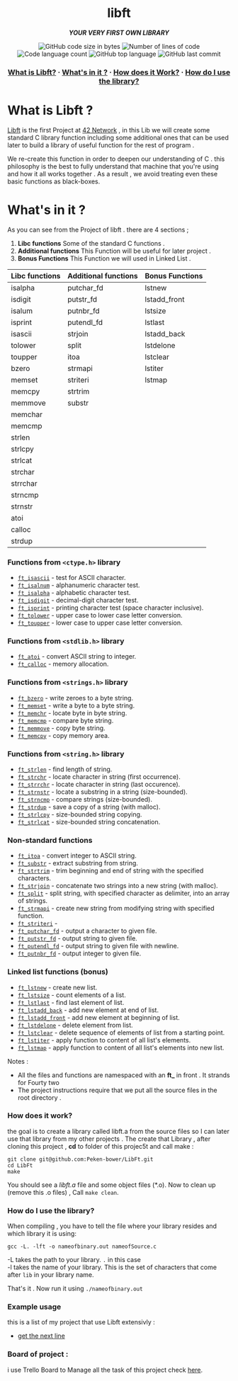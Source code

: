 <h1 align="center">
    libft
</h1>

<p align="center">
	<b><i>YOUR VERY FIRST OWN LIBRARY</i></b><br>
</p>

<p align="center">
	<img alt="GitHub code size in bytes" src="https://img.shields.io/github/languages/code-size/Peken-bower/libft?color=lightblue" />
	<img alt="Number of lines of code" src="https://img.shields.io/tokei/lines/github/Peken-bower/libft?color=critical" />
	<img alt="Code language count" src="https://img.shields.io/github/languages/count/Peken-bower/libft?color=yellow" />
	<img alt="GitHub top language" src="https://img.shields.io/github/languages/top/Peken-bower/libft?color=blue" />
	<img alt="GitHub last commit" src="https://img.shields.io/github/last-commit/Peken-bower/libft?color=green" />
</p>

<h3 align="center">
	<a href="What is Libft?">What is Libft?</a>
	<span> · </span>
	<a href="What's in it ?">What's in it ?</a>
	<span> · </span>
    <a href="How does it Work?">How does it Work?</a>
    <span> · </span>
    <a href="How do I use the library?">How do I use the library?</a>
</h3>

# What is Libft ?
[Libft](https://github.com/Peken-bower/LibFt/blob/main/Res/Project/fr.subject.pdf) is the first Project at [42 Network](https://www.42network.org/) , in this Lib we will create some standard C library function including some additional ones that can be used later to build a library of useful function for the rest of program . 

We re-create this function in order to deepen our understanding of C . this philosophy is the best to fully understand that machine that you're using and how it all works together . As a result , we avoid treating even these basic functions as black-boxes. 

# What's in it ? 
As you can see from the Project of libft . there are 4 sections ;
 1. **Libc functions** Some of the standard C functions .
 2. **Additional functions** This Function will be useful for later project .
 3. **Bonus Functions** This Function we will used in Linked List .
 
|Libc functions | Additional functions | Bonus Functions |
|----------- |----------- | -----------|
| isalpha		| putchar_fd| lstnew	    |
| isdigit       | putstr_fd	| lstadd_front	|
| isalum		| putnbr_fd	| lstsize	    | 
| isprint		| putendl_fd| lstlast	    |
| isascii		| strjoin	| lstadd_back   | 
| tolower		| split	    | lstdelone     |
| toupper		| itoa	    | lstclear      |
| bzero		    | strmapi	| lstiter       | 
| memset		| striteri	| lstmap        | 
| memcpy		| strtrim	|	|
| memmove		| substr	|	|
| memchar		| 	        |	|
| memcmp        |           |   |
| strlen		|        	|	|
| strlcpy		|         	|	|
| strlcat		|        	|	|
| strchar		|       	|	|
| strrchar		|       	|	|
| strncmp		|        	|	|
| strnstr	    |        	| 	|
| atoi	        |       	|	|
| calloc		|        	|	|
| strdup		|       	|	|

### Functions from `<ctype.h>` library

* [`ft_isascii`](src/is/ft_isascii.c)			- test for ASCII character.
* [`ft_isalnum`](src/is/ft_isalnum.c)			- alphanumeric character test.
* [`ft_isalpha`](src/is/ft_isalpha.c)			- alphabetic character test.
* [`ft_isdigit`](src/is/ft_isdigit.c)			- decimal-digit character test.
* [`ft_isprint`](src/is/ft_isprint.c)			- printing character test (space character inclusive).
* [`ft_tolower`](src/to/ft_tolower.c)			- upper case to lower case letter conversion.
* [`ft_toupper`](src/to/ft_toupper.c)			- lower case to upper case letter conversion.

### Functions from `<stdlib.h>` library

* [`ft_atoi`](src/to/ft_atoi.c)		- convert ASCII string to integer.
* [`ft_calloc`](src/mem/ft_calloc.c)	- memory allocation.

### Functions from `<strings.h>` library

* [`ft_bzero`](src/mem/ft_bzero.c)		- write zeroes to a byte string.
* [`ft_memset`](src/mem/ft_memset.c)		- write a byte to a byte string.
* [`ft_memchr`](src/mem/ft_memchr.c)		- locate byte in byte string.
* [`ft_memcmp`](src/mem/ft_memcmp.c)		- compare byte string.
* [`ft_memmove`](src/mem/ft_memmove.c)	- copy byte string.
* [`ft_memcpy`](src/mem/ft_memcpy.c)		- copy memory area.

### Functions from `<string.h>` library

* [`ft_strlen`](src/str/ft_strlen.c)				- find length of string.
* [`ft_strchr`](src/str//ft_strchr.c)				- locate character in string (first occurrence).
* [`ft_strrchr`](src/str//ft_strrchr.c)			- locate character in string (last occurence).
* [`ft_strnstr`](src/str/ft_strnstr.c)			- locate a substring in a string (size-bounded).
* [`ft_strncmp`](src/str/ft_strncmp.c) 			- compare strings (size-bounded).
* [`ft_strdup`](src/str//ft_strdup.c)				- save a copy of a string (with malloc).
* [`ft_strlcpy`](src/str/ft_strlcpy.c)			- size-bounded string copying.
* [`ft_strlcat`](src/str/ft_strlcat.c)			- size-bounded string concatenation.

### Non-standard functions

* [`ft_itoa`](src/to/ft_itoa.c)					- convert integer to ASCII string.
* [`ft_substr`](src/str/ft_substr.c)				- extract substring from string.
* [`ft_strtrim`](src/str/ft_strtrim.c)			- trim beginning and end of string with the specified characters.
* [`ft_strjoin`](src/str/ft_strjoin.c)			- concatenate two strings into a new string (with malloc).
* [`ft_split`](src/str/ft_split.c)				- split string, with specified character as delimiter, into an array of strings.
* [`ft_strmapi`](src/str/ft_strmapi.c)			- create new string from modifying string with specified function.
* [`ft_striteri`](src/str/ft_striteri.c)			- 
* [`ft_putchar_fd`](src/put/ft_putchar_fd.c)		- output a character to given file.
* [`ft_putstr_fd`](src/put/ft_putstr_fd.c)		- output string to given file.
* [`ft_putendl_fd`](src/put/ft_putendl_fd.c)		- output string to given file with newline.
* [`ft_putnbr_fd`](src/put/ft_putnbr_fd.c)		- output integer to given file.

### Linked list functions (bonus)

* [`ft_lstnew`](src/lst/ft_lstnew.c)				- create new list.
* [`ft_lstsize`](src/lst/ft_lstsize.c)			- count elements of a list.
* [`ft_lstlast`](src/lst/ft_lstlast.c)			- find last element of list.
* [`ft_lstadd_back`](src/lst/ft_lstadd_back.c)	- add new element at end of list.
* [`ft_lstadd_front`](src/lst/ft_lstadd_front.c)	- add new element at beginning of list.
* [`ft_lstdelone`](src/lst/ft_lstdelone.c)		- delete element from list.
* [`ft_lstclear`](src/lst/ft_lstclear.c)			- delete sequence of elements of list from a starting point.
* [`ft_lstiter`](src/lst/ft_lstiter.c)			- apply function to content of all list's elements.
* [`ft_lstmap`](src/lst/ft_lstmap.c)				- apply function to content of all list's elements into new list.

Notes :  
- All the files and functions are namespaced with an **ft_** in front . It strands for Fourty two 
- The project instructions require that we put all the source files in the root directory . 

### How does it work? 

the goal is to create a library called libft.a from the source files so I can later use that library from my other projects . 
The create that Library , after cloning this project , **cd** to folder of this projec5t and call make : 
```shell
git clone git@github.com:Peken-bower/LibFt.git
cd LibFt
make
```
You should see a *libft.a* file and some object files (*.o). 
Now to clean up (remove this .o files) , Call `make clean`.

### How do I use the library? 

When compiling , you have to tell the file where your library resides and which library it is using: 
```shell
gcc -L. -lft -o nameofbinary.out nameofSource.c
```
-L takes the path to your library. `.` in this case<br>
-l takes the name of your library. This is the set of characters that come after `lib` in your library name. 

That's it . Now run it using `./nameofbinary.out`

### Example usage 

this is a list of my project that use Libft extensivly : 

* [get the next line]()

### Board of project : 

i use Trello Board to Manage all the task of this project check [here](https://trello.com/b/ZkZv5Lcq).
